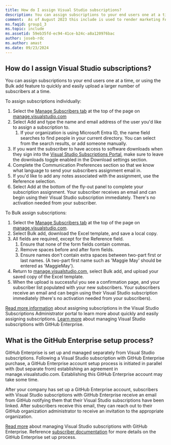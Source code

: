 ```yaml
---
title: How do I assign Visual Studio subscriptions?
description: You can assign subscriptions to your end users one at a time, or using the Bulk add feature to quickly and easily upload a larger...
comment:  As of August 2023 this include is used to render marketing FAQ content for VS Subscriptions in the following portals - VSCom, Manage, and My portals. It was not used for learn.microsoft.com content at that time.  SMEs are Evan Windom and Larissa Crawford of Red Door Collaborative and Sharvari Dighe.
ms.faqid: group1_3
ms.topic: include
ms.assetid: 59eb35fd-ec94-41ce-b24c-a8a120976bac
author: joseb-rdc
ms.author: amast
ms.date: 09/23/2024
---
```


## How do I assign Visual Studio subscriptions?

You can assign subscriptions to your end users one at a time, or using the Bulk add feature to quickly and easily upload a larger number of subscribers at a time.

To assign subscriptions individually:

1. Select the [Manage Subscribers tab](https://manage.visualstudio.com/subscribers) at the top of the page on [manage.visualstudio.com](https://manage.visualstudio.com)
2. Select Add and type the name and email address of the user you'd like to assign a subscription to.
    1. If your organization is using Microsoft Entra ID, the name field searches to find people in your current directory. You can select from the search results, or add someone manually.
3. If you want the subscriber to have access to software downloads when they sign into the [Visual Studio Subscriptions Portal](https://my.visualstudio.com/), make sure to leave the downloads toggle enabled in the Download settings section.
4. Complete the Communication Preferences section so that we know what language to send your subscribers assignment email in.
5. If you'd like to add any notes associated with the assignment, use the Reference selection.
6. Select Add at the bottom of the fly-out panel to complete your subscription assignment. Your subscriber receives an email and can begin using their Visual Studio subscription immediately.  There's no activation needed from your subscriber.

To Bulk assign subscriptions:

1. Select the [Manage Subscribers tab](https://manage.visualstudio.com/subscribers) at the top of the page on [manage.visualstudio.com](https://manage.visualstudio.com).
2. Select Bulk add, download the Excel template, and save a local copy.
3. All fields are required, except for the Reference field.
    1. Ensure that none of the form fields contain commas.
    2. Remove spaces before and after form fields.
    3. Ensure names don't contain extra spaces between two-part first or last names. (A two-part first name such as 'Maggie May' should be entered as 'MaggieMay').
4. Return to [manage.visualstudio.com](https://manage.visualstudio.com), select Bulk add, and upload your saved copy of the Excel template.
5. When the upload is successful you see a confirmation page, and your subscriber list populated with your new subscribers. Your subscribers receive an email and can begin using their Visual Studio subscription immediately (there's no activation needed from your subscribers).

[Read more information](https://learn.microsoft.com/visualstudio/subscriptions/assign-license#add-a-single-subscriber) about assigning subscriptions in the Visual Studio Subscriptions Administrator portal to learn more about quickly and easily assigning subscriptions.  [Learn more](https://learn.microsoft.com/visualstudio/subscriptions/assign-github) about managing Visual Studio subscriptions with GitHub Enterprise. 

## What is the GitHub Enterprise setup process? 

GitHub Enterprise is set up and managed separately from Visual Studio subscriptions. Following a Visual Studio subscription with GitHub Enterprise purchase, a GitHub Enterprise account setup process is initiated in parallel with (but separate from) establishing an agreement in manage.visualstudio.com. Establishing this GitHub Enterprise account may take some time.  

After your company has set up a GitHub Enterprise account, subscribers with Visual Studio subscriptions with GitHub Enterprise receive an email from GitHub notifying them that their Visual Studio subscriptions have been linked. After subscribers receive this email, they can reach out to their GitHub organization administrator to receive an invitation to the appropriate organization. 

[Read more](https://learn.microsoft.com/visualstudio/subscriptions/assign-github) about managing Visual Studio subscriptions with GitHub Enterprise. Reference [subscriber documentation](https://learn.microsoft.com/visualstudio/subscriptions/access-github) for more details on the GitHub Enterprise set up process. 
